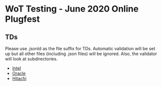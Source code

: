 # WoT Testing - June 2020 Online Plugfest 
## TDs

Please use .jsonld as the file suffix for TDs.
Automatic validation will be set up but all other files (including .json files) will be ignored.
Also, the validator will look at subdirectories.

* [Intel](Intel/README.md)
* [Oracle](Oracle/README.md)
* [Hitachi](Hitachi/README.md)
